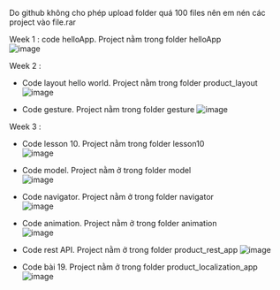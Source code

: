 Do github không cho phép upload folder quá 100 files nên em nén các project vào file.rar    

Week 1 : code helloApp. Project nằm trong folder helloApp    
![image](https://user-images.githubusercontent.com/62579946/155689824-4fcc2ecd-20ff-4ff0-9ea2-9e9c06a2591f.png)    


Week 2 :  
- Code layout hello world. Project nằm trong folder product_layout       
![image](https://user-images.githubusercontent.com/62579946/156113876-52dd5587-7753-4293-91fb-0be5c5260d93.png)


- Code gesture. Project nằm trong folder gesture
![image](https://user-images.githubusercontent.com/62579946/156116849-e248afc7-0e33-4d7c-84cd-5e529a32d649.png)


Week 3 :    
- Code lesson 10. Project nằm trong folder lesson10    
![image](https://user-images.githubusercontent.com/62579946/156993923-dc52e6ca-c582-4f45-89cf-e3897f91aca9.png)


- Code model. Project nằm ở trong folder model    
![image](https://user-images.githubusercontent.com/62579946/157069846-1a8caaa7-0c0f-4694-8eb0-901eb5642051.png)


- Code navigator. Project nằm ở trong folder navigator    
![image](https://user-images.githubusercontent.com/62579946/157165653-1cbd9ccf-8aa2-4fce-86da-3b6bd630919f.png)


- Code animation. Project nằm ở trong folder animation    
![image](https://user-images.githubusercontent.com/62579946/157171447-e5aaf2c5-e2f1-406f-a211-2eb6ff075d49.png)


- Code rest API. Project nằm ở trong folder product_rest_app
![image](https://user-images.githubusercontent.com/62579946/157592582-d44cbe17-3349-4bc0-a696-d089b92c8582.png)


- Code bài 19. Project nằm ở trong folder product_localization_app
![image](https://user-images.githubusercontent.com/62579946/157598490-65e2a374-8f51-4441-a766-82432c4ea23d.png)

